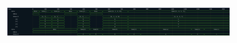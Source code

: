 

<p>
<svg viewBox="0 0 1750 220" xmlns="http://www.w3.org/2000/svg">
<defs>
<clipPath id="clip">
<rect height="220" width="1750" x="0" y="0"/>
</clipPath>
</defs>
<rect fill="#0B151D" height="220" stroke="darkblue" width="1750" x="0" y="0"/>
<line stroke="#333333" stroke-width="1" x1="200" x2="200" y1="0" y2="220"/>
<text clip-path="url(#clip)" dominant-baseline="middle" fill="#D4D4D4" font-family="monospace" font-size="10px" text-anchor="middle" x="200" y="10">
0
</text>
<line stroke="#333333" stroke-width="1" x1="300" x2="300" y1="0" y2="220"/>
<text clip-path="url(#clip)" dominant-baseline="middle" fill="#D4D4D4" font-family="monospace" font-size="10px" text-anchor="middle" x="300" y="10">
100
</text>
<line stroke="#333333" stroke-width="1" x1="400" x2="400" y1="0" y2="220"/>
<text clip-path="url(#clip)" dominant-baseline="middle" fill="#D4D4D4" font-family="monospace" font-size="10px" text-anchor="middle" x="400" y="10">
200
</text>
<line stroke="#333333" stroke-width="1" x1="500" x2="500" y1="0" y2="220"/>
<text clip-path="url(#clip)" dominant-baseline="middle" fill="#D4D4D4" font-family="monospace" font-size="10px" text-anchor="middle" x="500" y="10">
300
</text>
<line stroke="#333333" stroke-width="1" x1="600" x2="600" y1="0" y2="220"/>
<text clip-path="url(#clip)" dominant-baseline="middle" fill="#D4D4D4" font-family="monospace" font-size="10px" text-anchor="middle" x="600" y="10">
400
</text>
<line stroke="#333333" stroke-width="1" x1="700" x2="700" y1="0" y2="220"/>
<text clip-path="url(#clip)" dominant-baseline="middle" fill="#D4D4D4" font-family="monospace" font-size="10px" text-anchor="middle" x="700" y="10">
500
</text>
<line stroke="#333333" stroke-width="1" x1="800" x2="800" y1="0" y2="220"/>
<text clip-path="url(#clip)" dominant-baseline="middle" fill="#D4D4D4" font-family="monospace" font-size="10px" text-anchor="middle" x="800" y="10">
600
</text>
<line stroke="#333333" stroke-width="1" x1="900" x2="900" y1="0" y2="220"/>
<text clip-path="url(#clip)" dominant-baseline="middle" fill="#D4D4D4" font-family="monospace" font-size="10px" text-anchor="middle" x="900" y="10">
700
</text>
<line stroke="#333333" stroke-width="1" x1="1000" x2="1000" y1="0" y2="220"/>
<text clip-path="url(#clip)" dominant-baseline="middle" fill="#D4D4D4" font-family="monospace" font-size="10px" text-anchor="middle" x="1000" y="10">
800
</text>
<line stroke="#333333" stroke-width="1" x1="1100" x2="1100" y1="0" y2="220"/>
<text clip-path="url(#clip)" dominant-baseline="middle" fill="#D4D4D4" font-family="monospace" font-size="10px" text-anchor="middle" x="1100" y="10">
900
</text>
<line stroke="#333333" stroke-width="1" x1="1200" x2="1200" y1="0" y2="220"/>
<text clip-path="url(#clip)" dominant-baseline="middle" fill="#D4D4D4" font-family="monospace" font-size="10px" text-anchor="middle" x="1200" y="10">
1000
</text>
<line stroke="#333333" stroke-width="1" x1="1300" x2="1300" y1="0" y2="220"/>
<text clip-path="url(#clip)" dominant-baseline="middle" fill="#D4D4D4" font-family="monospace" font-size="10px" text-anchor="middle" x="1300" y="10">
1100
</text>
<line stroke="#333333" stroke-width="1" x1="1400" x2="1400" y1="0" y2="220"/>
<text clip-path="url(#clip)" dominant-baseline="middle" fill="#D4D4D4" font-family="monospace" font-size="10px" text-anchor="middle" x="1400" y="10">
1200
</text>
<line stroke="#333333" stroke-width="1" x1="1500" x2="1500" y1="0" y2="220"/>
<text clip-path="url(#clip)" dominant-baseline="middle" fill="#D4D4D4" font-family="monospace" font-size="10px" text-anchor="middle" x="1500" y="10">
1300
</text>
<line stroke="#333333" stroke-width="1" x1="1600" x2="1600" y1="0" y2="220"/>
<text clip-path="url(#clip)" dominant-baseline="middle" fill="#D4D4D4" font-family="monospace" font-size="10px" text-anchor="middle" x="1600" y="10">
1400
</text>
<line stroke="#333333" stroke-width="1" x1="1700" x2="1700" y1="0" y2="220"/>
<text clip-path="url(#clip)" dominant-baseline="middle" fill="#D4D4D4" font-family="monospace" font-size="10px" text-anchor="middle" x="1700" y="10">
1500
</text>
<text dominant-baseline="middle" fill="#D4D4D4" font-family="monospace" font-size="10px" text-anchor="start" x="3" y="10">
Time:
</text>
<text dominant-baseline="middle" fill="#D4D4D4" font-family="monospace" font-size="10px" text-anchor="start" x="3" xml:space="preserve" y="30">
   .data
<title>top.uut.input.data</title>
</text>
<path d="M 200 30 L 203 23 L 248 23 L 251 30 L 248 37 L 203 37 Z" fill="none" stroke="#56C126" stroke-width="1"/>
<text dominant-baseline="middle" fill="#D4D4D4" font-family="monospace" font-size="10px" text-anchor="middle" x="225" xml:space="preserve" y="30">
None
<title>None</title>
</text>
<path d="M 251 30 L 254 23 L 347 23 L 350 30 L 347 37 L 254 37 Z" fill="none" stroke="#56C126" stroke-width="1"/>
<text dominant-baseline="middle" fill="#D4D4D4" font-family="monospace" font-size="10px" text-anchor="middle" x="300" xml:space="preserve" y="30">
Some([...
<title>Some([2, 5, 6, 2])</title>
</text>
<path d="M 350 30 L 353 23 L 447 23 L 450 30 L 447 37 L 353 37 Z" fill="none" stroke="#56C126" stroke-width="1"/>
<text dominant-baseline="middle" fill="#D4D4D4" font-family="monospace" font-size="10px" text-anchor="middle" x="400" xml:space="preserve" y="30">
Some([a...
<title>Some([a, 1, c, c])</title>
</text>
<path d="M 450 30 L 453 23 L 547 23 L 550 30 L 547 37 L 453 37 Z" fill="none" stroke="#56C126" stroke-width="1"/>
<text dominant-baseline="middle" fill="#D4D4D4" font-family="monospace" font-size="10px" text-anchor="middle" x="500" xml:space="preserve" y="30">
None
<title>None</title>
</text>
<path d="M 550 30 L 553 23 L 647 23 L 650 30 L 647 37 L 553 37 Z" fill="none" stroke="#56C126" stroke-width="1"/>
<text dominant-baseline="middle" fill="#D4D4D4" font-family="monospace" font-size="10px" text-anchor="middle" x="600" xml:space="preserve" y="30">
Some([5...
<title>Some([5, d, 1, b])</title>
</text>
<path d="M 650 30 L 653 23 L 747 23 L 750 30 L 747 37 L 653 37 Z" fill="none" stroke="#56C126" stroke-width="1"/>
<text dominant-baseline="middle" fill="#D4D4D4" font-family="monospace" font-size="10px" text-anchor="middle" x="700" xml:space="preserve" y="30">
None
<title>None</title>
</text>
<path d="M 750 30 L 753 23 L 947 23 L 950 30 L 947 37 L 753 37 Z" fill="none" stroke="#56C126" stroke-width="1"/>
<text dominant-baseline="middle" fill="#D4D4D4" font-family="monospace" font-size="10px" text-anchor="middle" x="850" xml:space="preserve" y="30">
Some([6, 1, d, 0])
<title>Some([6, 1, d, 0])</title>
</text>
<path d="M 950 30 L 953 23 L 1747 23 L 1750 30 L 1747 37 L 953 37 Z" fill="none" stroke="#56C126" stroke-width="1"/>
<text dominant-baseline="middle" fill="#D4D4D4" font-family="monospace" font-size="10px" text-anchor="middle" x="1350" xml:space="preserve" y="30">
Some([1, d, 3, 7])
<title>Some([1, d, 3, 7])</title>
</text>
<text dominant-baseline="middle" fill="#D4D4D4" font-family="monospace" font-size="10px" text-anchor="start" x="3" xml:space="preserve" y="50">
      #None
<title>top.uut.input.data#None</title>
</text>
<path d="M 200 50 L 203 43 L 248 43 L 251 50 L 248 57 L 203 57 Z" fill="none" stroke="#56C126" stroke-width="1"/>
<text dominant-baseline="middle" fill="#D4D4D4" font-family="monospace" font-size="10px" text-anchor="middle" x="225" xml:space="preserve" y="50">

<title></title>
</text>
<path d="M 450 50 L 453 43 L 547 43 L 550 50 L 547 57 L 453 57 Z" fill="none" stroke="#56C126" stroke-width="1"/>
<text dominant-baseline="middle" fill="#D4D4D4" font-family="monospace" font-size="10px" text-anchor="middle" x="500" xml:space="preserve" y="50">

<title></title>
</text>
<path d="M 650 50 L 653 43 L 747 43 L 750 50 L 747 57 L 653 57 Z" fill="none" stroke="#56C126" stroke-width="1"/>
<text dominant-baseline="middle" fill="#D4D4D4" font-family="monospace" font-size="10px" text-anchor="middle" x="700" xml:space="preserve" y="50">

<title></title>
</text>
<text dominant-baseline="middle" fill="#D4D4D4" font-family="monospace" font-size="10px" text-anchor="start" x="3" xml:space="preserve" y="70">
      #Some.0
<title>top.uut.input.data#Some.0</title>
</text>
<path d="M 251 70 L 254 63 L 347 63 L 350 70 L 347 77 L 254 77 Z" fill="none" stroke="#56C126" stroke-width="1"/>
<text dominant-baseline="middle" fill="#D4D4D4" font-family="monospace" font-size="10px" text-anchor="middle" x="300" xml:space="preserve" y="70">
[2, 5,...
<title>[2, 5, 6, 2]</title>
</text>
<path d="M 350 70 L 353 63 L 447 63 L 450 70 L 447 77 L 353 77 Z" fill="none" stroke="#56C126" stroke-width="1"/>
<text dominant-baseline="middle" fill="#D4D4D4" font-family="monospace" font-size="10px" text-anchor="middle" x="400" xml:space="preserve" y="70">
[a, 1, ...
<title>[a, 1, c, c]</title>
</text>
<path d="M 550 70 L 553 63 L 647 63 L 650 70 L 647 77 L 553 77 Z" fill="none" stroke="#56C126" stroke-width="1"/>
<text dominant-baseline="middle" fill="#D4D4D4" font-family="monospace" font-size="10px" text-anchor="middle" x="600" xml:space="preserve" y="70">
[5, d, ...
<title>[5, d, 1, b]</title>
</text>
<path d="M 750 70 L 753 63 L 947 63 L 950 70 L 947 77 L 753 77 Z" fill="none" stroke="#56C126" stroke-width="1"/>
<text dominant-baseline="middle" fill="#D4D4D4" font-family="monospace" font-size="10px" text-anchor="middle" x="850" xml:space="preserve" y="70">
[6, 1, d, 0]
<title>[6, 1, d, 0]</title>
</text>
<path d="M 950 70 L 953 63 L 1747 63 L 1750 70 L 1747 77 L 953 77 Z" fill="none" stroke="#56C126" stroke-width="1"/>
<text dominant-baseline="middle" fill="#D4D4D4" font-family="monospace" font-size="10px" text-anchor="middle" x="1350" xml:space="preserve" y="70">
[1, d, 3, 7]
<title>[1, d, 3, 7]</title>
</text>
<text dominant-baseline="middle" fill="#D4D4D4" font-family="monospace" font-size="10px" text-anchor="start" x="3" xml:space="preserve" y="90">
         [0]
<title>top.uut.input.data#Some.0[0]</title>
</text>
<path d="M 251 90 L 254 83 L 347 83 L 350 90 L 347 97 L 254 97 Z" fill="none" stroke="#56C126" stroke-width="1"/>
<text dominant-baseline="middle" fill="#D4D4D4" font-family="monospace" font-size="10px" text-anchor="middle" x="300" xml:space="preserve" y="90">
2
<title>2</title>
</text>
<path d="M 350 90 L 353 83 L 447 83 L 450 90 L 447 97 L 353 97 Z" fill="none" stroke="#56C126" stroke-width="1"/>
<text dominant-baseline="middle" fill="#D4D4D4" font-family="monospace" font-size="10px" text-anchor="middle" x="400" xml:space="preserve" y="90">
a
<title>a</title>
</text>
<path d="M 550 90 L 553 83 L 647 83 L 650 90 L 647 97 L 553 97 Z" fill="none" stroke="#56C126" stroke-width="1"/>
<text dominant-baseline="middle" fill="#D4D4D4" font-family="monospace" font-size="10px" text-anchor="middle" x="600" xml:space="preserve" y="90">
5
<title>5</title>
</text>
<path d="M 750 90 L 753 83 L 947 83 L 950 90 L 947 97 L 753 97 Z" fill="none" stroke="#56C126" stroke-width="1"/>
<text dominant-baseline="middle" fill="#D4D4D4" font-family="monospace" font-size="10px" text-anchor="middle" x="850" xml:space="preserve" y="90">
6
<title>6</title>
</text>
<path d="M 950 90 L 953 83 L 1747 83 L 1750 90 L 1747 97 L 953 97 Z" fill="none" stroke="#56C126" stroke-width="1"/>
<text dominant-baseline="middle" fill="#D4D4D4" font-family="monospace" font-size="10px" text-anchor="middle" x="1350" xml:space="preserve" y="90">
1
<title>1</title>
</text>
<text dominant-baseline="middle" fill="#D4D4D4" font-family="monospace" font-size="10px" text-anchor="start" x="3" xml:space="preserve" y="110">
         [1]
<title>top.uut.input.data#Some.0[1]</title>
</text>
<path d="M 251 110 L 254 103 L 347 103 L 350 110 L 347 117 L 254 117 Z" fill="none" stroke="#56C126" stroke-width="1"/>
<text dominant-baseline="middle" fill="#D4D4D4" font-family="monospace" font-size="10px" text-anchor="middle" x="300" xml:space="preserve" y="110">
5
<title>5</title>
</text>
<path d="M 350 110 L 353 103 L 447 103 L 450 110 L 447 117 L 353 117 Z" fill="none" stroke="#56C126" stroke-width="1"/>
<text dominant-baseline="middle" fill="#D4D4D4" font-family="monospace" font-size="10px" text-anchor="middle" x="400" xml:space="preserve" y="110">
1
<title>1</title>
</text>
<path d="M 550 110 L 553 103 L 647 103 L 650 110 L 647 117 L 553 117 Z" fill="none" stroke="#56C126" stroke-width="1"/>
<text dominant-baseline="middle" fill="#D4D4D4" font-family="monospace" font-size="10px" text-anchor="middle" x="600" xml:space="preserve" y="110">
d
<title>d</title>
</text>
<path d="M 750 110 L 753 103 L 947 103 L 950 110 L 947 117 L 753 117 Z" fill="none" stroke="#56C126" stroke-width="1"/>
<text dominant-baseline="middle" fill="#D4D4D4" font-family="monospace" font-size="10px" text-anchor="middle" x="850" xml:space="preserve" y="110">
1
<title>1</title>
</text>
<path d="M 950 110 L 953 103 L 1747 103 L 1750 110 L 1747 117 L 953 117 Z" fill="none" stroke="#56C126" stroke-width="1"/>
<text dominant-baseline="middle" fill="#D4D4D4" font-family="monospace" font-size="10px" text-anchor="middle" x="1350" xml:space="preserve" y="110">
d
<title>d</title>
</text>
<text dominant-baseline="middle" fill="#D4D4D4" font-family="monospace" font-size="10px" text-anchor="start" x="3" xml:space="preserve" y="130">
         [2]
<title>top.uut.input.data#Some.0[2]</title>
</text>
<path d="M 251 130 L 254 123 L 347 123 L 350 130 L 347 137 L 254 137 Z" fill="none" stroke="#56C126" stroke-width="1"/>
<text dominant-baseline="middle" fill="#D4D4D4" font-family="monospace" font-size="10px" text-anchor="middle" x="300" xml:space="preserve" y="130">
6
<title>6</title>
</text>
<path d="M 350 130 L 353 123 L 447 123 L 450 130 L 447 137 L 353 137 Z" fill="none" stroke="#56C126" stroke-width="1"/>
<text dominant-baseline="middle" fill="#D4D4D4" font-family="monospace" font-size="10px" text-anchor="middle" x="400" xml:space="preserve" y="130">
c
<title>c</title>
</text>
<path d="M 550 130 L 553 123 L 647 123 L 650 130 L 647 137 L 553 137 Z" fill="none" stroke="#56C126" stroke-width="1"/>
<text dominant-baseline="middle" fill="#D4D4D4" font-family="monospace" font-size="10px" text-anchor="middle" x="600" xml:space="preserve" y="130">
1
<title>1</title>
</text>
<path d="M 750 130 L 753 123 L 947 123 L 950 130 L 947 137 L 753 137 Z" fill="none" stroke="#56C126" stroke-width="1"/>
<text dominant-baseline="middle" fill="#D4D4D4" font-family="monospace" font-size="10px" text-anchor="middle" x="850" xml:space="preserve" y="130">
d
<title>d</title>
</text>
<path d="M 950 130 L 953 123 L 1747 123 L 1750 130 L 1747 137 L 953 137 Z" fill="none" stroke="#56C126" stroke-width="1"/>
<text dominant-baseline="middle" fill="#D4D4D4" font-family="monospace" font-size="10px" text-anchor="middle" x="1350" xml:space="preserve" y="130">
3
<title>3</title>
</text>
<text dominant-baseline="middle" fill="#D4D4D4" font-family="monospace" font-size="10px" text-anchor="start" x="3" xml:space="preserve" y="150">
         [3]
<title>top.uut.input.data#Some.0[3]</title>
</text>
<path d="M 251 150 L 254 143 L 347 143 L 350 150 L 347 157 L 254 157 Z" fill="none" stroke="#56C126" stroke-width="1"/>
<text dominant-baseline="middle" fill="#D4D4D4" font-family="monospace" font-size="10px" text-anchor="middle" x="300" xml:space="preserve" y="150">
2
<title>2</title>
</text>
<path d="M 350 150 L 353 143 L 447 143 L 450 150 L 447 157 L 353 157 Z" fill="none" stroke="#56C126" stroke-width="1"/>
<text dominant-baseline="middle" fill="#D4D4D4" font-family="monospace" font-size="10px" text-anchor="middle" x="400" xml:space="preserve" y="150">
c
<title>c</title>
</text>
<path d="M 550 150 L 553 143 L 647 143 L 650 150 L 647 157 L 553 157 Z" fill="none" stroke="#56C126" stroke-width="1"/>
<text dominant-baseline="middle" fill="#D4D4D4" font-family="monospace" font-size="10px" text-anchor="middle" x="600" xml:space="preserve" y="150">
b
<title>b</title>
</text>
<path d="M 750 150 L 753 143 L 947 143 L 950 150 L 947 157 L 753 157 Z" fill="none" stroke="#56C126" stroke-width="1"/>
<text dominant-baseline="middle" fill="#D4D4D4" font-family="monospace" font-size="10px" text-anchor="middle" x="850" xml:space="preserve" y="150">
0
<title>0</title>
</text>
<path d="M 950 150 L 953 143 L 1747 143 L 1750 150 L 1747 157 L 953 157 Z" fill="none" stroke="#56C126" stroke-width="1"/>
<text dominant-baseline="middle" fill="#D4D4D4" font-family="monospace" font-size="10px" text-anchor="middle" x="1350" xml:space="preserve" y="150">
7
<title>7</title>
</text>
<text dominant-baseline="middle" fill="#D4D4D4" font-family="monospace" font-size="10px" text-anchor="start" x="3" xml:space="preserve" y="170">
   .data
<title>top.uut.outputs.data</title>
</text>
<path d="M 200 170 L 203 163 L 547 163 L 550 170 L 547 177 L 203 177 Z" fill="none" stroke="#56C126" stroke-width="1"/>
<text dominant-baseline="middle" fill="#D4D4D4" font-family="monospace" font-size="10px" text-anchor="middle" x="375" xml:space="preserve" y="170">
None
<title>None</title>
</text>
<path d="M 550 170 L 553 163 L 647 163 L 650 170 L 647 177 L 553 177 Z" fill="none" stroke="#56C126" stroke-width="1"/>
<text dominant-baseline="middle" fill="#D4D4D4" font-family="monospace" font-size="10px" text-anchor="middle" x="600" xml:space="preserve" y="170">
Some(2)
<title>Some(2)</title>
</text>
<path d="M 650 170 L 653 163 L 747 163 L 750 170 L 747 177 L 653 177 Z" fill="none" stroke="#56C126" stroke-width="1"/>
<text dominant-baseline="middle" fill="#D4D4D4" font-family="monospace" font-size="10px" text-anchor="middle" x="700" xml:space="preserve" y="170">
Some(5)
<title>Some(5)</title>
</text>
<path d="M 750 170 L 753 163 L 947 163 L 950 170 L 947 177 L 753 177 Z" fill="none" stroke="#56C126" stroke-width="1"/>
<text dominant-baseline="middle" fill="#D4D4D4" font-family="monospace" font-size="10px" text-anchor="middle" x="850" xml:space="preserve" y="170">
Some(6)
<title>Some(6)</title>
</text>
<path d="M 950 170 L 953 163 L 1047 163 L 1050 170 L 1047 177 L 953 177 Z" fill="none" stroke="#56C126" stroke-width="1"/>
<text dominant-baseline="middle" fill="#D4D4D4" font-family="monospace" font-size="10px" text-anchor="middle" x="1000" xml:space="preserve" y="170">
Some(2)
<title>Some(2)</title>
</text>
<path d="M 1050 170 L 1053 163 L 1447 163 L 1450 170 L 1447 177 L 1053 177 Z" fill="none" stroke="#56C126" stroke-width="1"/>
<text dominant-baseline="middle" fill="#D4D4D4" font-family="monospace" font-size="10px" text-anchor="middle" x="1250" xml:space="preserve" y="170">
Some(a)
<title>Some(a)</title>
</text>
<path d="M 1450 170 L 1453 163 L 1547 163 L 1550 170 L 1547 177 L 1453 177 Z" fill="none" stroke="#56C126" stroke-width="1"/>
<text dominant-baseline="middle" fill="#D4D4D4" font-family="monospace" font-size="10px" text-anchor="middle" x="1500" xml:space="preserve" y="170">
Some(1)
<title>Some(1)</title>
</text>
<path d="M 1550 170 L 1553 163 L 1747 163 L 1750 170 L 1747 177 L 1553 177 Z" fill="none" stroke="#56C126" stroke-width="1"/>
<text dominant-baseline="middle" fill="#D4D4D4" font-family="monospace" font-size="10px" text-anchor="middle" x="1650" xml:space="preserve" y="170">
Some(c)
<title>Some(c)</title>
</text>
<text dominant-baseline="middle" fill="#D4D4D4" font-family="monospace" font-size="10px" text-anchor="start" x="3" xml:space="preserve" y="190">
      #None
<title>top.uut.outputs.data#None</title>
</text>
<path d="M 200 190 L 203 183 L 547 183 L 550 190 L 547 197 L 203 197 Z" fill="none" stroke="#56C126" stroke-width="1"/>
<text dominant-baseline="middle" fill="#D4D4D4" font-family="monospace" font-size="10px" text-anchor="middle" x="375" xml:space="preserve" y="190">

<title></title>
</text>
<text dominant-baseline="middle" fill="#D4D4D4" font-family="monospace" font-size="10px" text-anchor="start" x="3" xml:space="preserve" y="210">
      #Some.0
<title>top.uut.outputs.data#Some.0</title>
</text>
<path d="M 550 210 L 553 203 L 647 203 L 650 210 L 647 217 L 553 217 Z" fill="none" stroke="#56C126" stroke-width="1"/>
<text dominant-baseline="middle" fill="#D4D4D4" font-family="monospace" font-size="10px" text-anchor="middle" x="600" xml:space="preserve" y="210">
2
<title>2</title>
</text>
<path d="M 650 210 L 653 203 L 747 203 L 750 210 L 747 217 L 653 217 Z" fill="none" stroke="#56C126" stroke-width="1"/>
<text dominant-baseline="middle" fill="#D4D4D4" font-family="monospace" font-size="10px" text-anchor="middle" x="700" xml:space="preserve" y="210">
5
<title>5</title>
</text>
<path d="M 750 210 L 753 203 L 947 203 L 950 210 L 947 217 L 753 217 Z" fill="none" stroke="#56C126" stroke-width="1"/>
<text dominant-baseline="middle" fill="#D4D4D4" font-family="monospace" font-size="10px" text-anchor="middle" x="850" xml:space="preserve" y="210">
6
<title>6</title>
</text>
<path d="M 950 210 L 953 203 L 1047 203 L 1050 210 L 1047 217 L 953 217 Z" fill="none" stroke="#56C126" stroke-width="1"/>
<text dominant-baseline="middle" fill="#D4D4D4" font-family="monospace" font-size="10px" text-anchor="middle" x="1000" xml:space="preserve" y="210">
2
<title>2</title>
</text>
<path d="M 1050 210 L 1053 203 L 1447 203 L 1450 210 L 1447 217 L 1053 217 Z" fill="none" stroke="#56C126" stroke-width="1"/>
<text dominant-baseline="middle" fill="#D4D4D4" font-family="monospace" font-size="10px" text-anchor="middle" x="1250" xml:space="preserve" y="210">
a
<title>a</title>
</text>
<path d="M 1450 210 L 1453 203 L 1547 203 L 1550 210 L 1547 217 L 1453 217 Z" fill="none" stroke="#56C126" stroke-width="1"/>
<text dominant-baseline="middle" fill="#D4D4D4" font-family="monospace" font-size="10px" text-anchor="middle" x="1500" xml:space="preserve" y="210">
1
<title>1</title>
</text>
<path d="M 1550 210 L 1553 203 L 1747 203 L 1750 210 L 1747 217 L 1553 217 Z" fill="none" stroke="#56C126" stroke-width="1"/>
<text dominant-baseline="middle" fill="#D4D4D4" font-family="monospace" font-size="10px" text-anchor="middle" x="1650" xml:space="preserve" y="210">
c
<title>c</title>
</text>
</svg>
</p>
